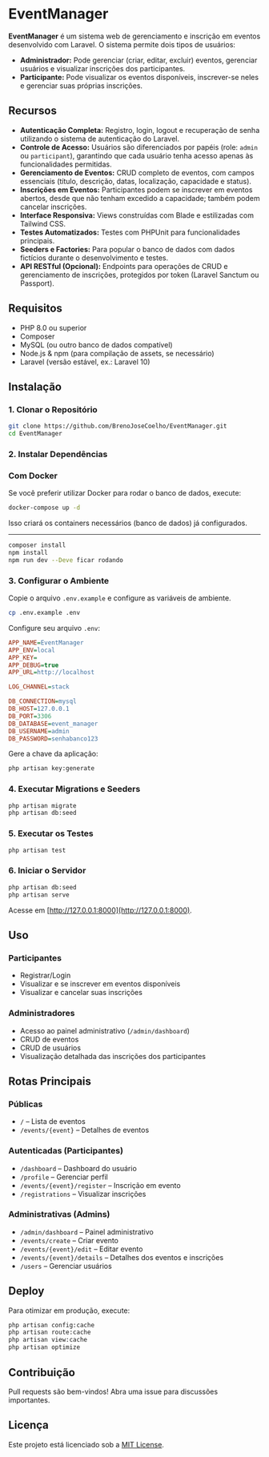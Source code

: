 # EventManager

**EventManager** é um sistema web de gerenciamento e inscrição em eventos desenvolvido com Laravel. O sistema permite dois tipos de usuários:

- **Administrador:** Pode gerenciar (criar, editar, excluir) eventos, gerenciar usuários e visualizar inscrições dos participantes.
- **Participante:** Pode visualizar os eventos disponíveis, inscrever-se neles e gerenciar suas próprias inscrições.

## Recursos

- **Autenticação Completa:** Registro, login, logout e recuperação de senha utilizando o sistema de autenticação do Laravel.
- **Controle de Acesso:** Usuários são diferenciados por papéis (role: `admin` ou `participant`), garantindo que cada usuário tenha acesso apenas às funcionalidades permitidas.
- **Gerenciamento de Eventos:** CRUD completo de eventos, com campos essenciais (título, descrição, datas, localização, capacidade e status).
- **Inscrições em Eventos:** Participantes podem se inscrever em eventos abertos, desde que não tenham excedido a capacidade; também podem cancelar inscrições.
- **Interface Responsiva:** Views construídas com Blade e estilizadas com Tailwind CSS.
- **Testes Automatizados:** Testes com PHPUnit para funcionalidades principais.
- **Seeders e Factories:** Para popular o banco de dados com dados fictícios durante o desenvolvimento e testes.
- **API RESTful (Opcional):** Endpoints para operações de CRUD e gerenciamento de inscrições, protegidos por token (Laravel Sanctum ou Passport).

## Requisitos

- PHP 8.0 ou superior
- Composer
- MySQL (ou outro banco de dados compatível)
- Node.js & npm (para compilação de assets, se necessário)
- Laravel (versão estável, ex.: Laravel 10)

## Instalação

### 1. Clonar o Repositório

```bash
git clone https://github.com/BrenoJoseCoelho/EventManager.git
cd EventManager
```

### 2. Instalar Dependências

### Com Docker

Se você preferir utilizar Docker para rodar o banco de dados, execute:

```bash
docker-compose up -d
```

Isso criará os containers necessários (banco de dados) já configurados.

---

```bash
composer install
npm install
npm run dev --Deve ficar rodando
```

### 3. Configurar o Ambiente

Copie o arquivo `.env.example` e configure as variáveis de ambiente.

```bash
cp .env.example .env
```

Configure seu arquivo `.env`:

```ini
APP_NAME=EventManager
APP_ENV=local
APP_KEY=
APP_DEBUG=true
APP_URL=http://localhost

LOG_CHANNEL=stack

DB_CONNECTION=mysql
DB_HOST=127.0.0.1
DB_PORT=3306
DB_DATABASE=event_manager
DB_USERNAME=admin
DB_PASSWORD=senhabanco123
```

Gere a chave da aplicação:

```bash
php artisan key:generate
```

### 4. Executar Migrations e Seeders

```bash
php artisan migrate
php artisan db:seed
```

### 5. Executar os Testes

```bash
php artisan test
```

### 6. Iniciar o Servidor

```bash
php artisan db:seed
php artisan serve
```

Acesse em [http://127.0.0.1:8000](http://127.0.0.1:8000).

## Uso

### Participantes

- Registrar/Login
- Visualizar e se inscrever em eventos disponíveis
- Visualizar e cancelar suas inscrições

### Administradores

- Acesso ao painel administrativo (`/admin/dashboard`)
- CRUD de eventos
- CRUD de usuários
- Visualização detalhada das inscrições dos participantes

## Rotas Principais

### Públicas

- `/` – Lista de eventos
- `/events/{event}` – Detalhes de eventos

### Autenticadas (Participantes)

- `/dashboard` – Dashboard do usuário
- `/profile` – Gerenciar perfil
- `/events/{event}/register` – Inscrição em evento
- `/registrations` – Visualizar inscrições

### Administrativas (Admins)

- `/admin/dashboard` – Painel administrativo
- `/events/create` – Criar evento
- `/events/{event}/edit` – Editar evento
- `/events/{event}/details` – Detalhes dos eventos e inscrições
- `/users` – Gerenciar usuários

## Deploy

Para otimizar em produção, execute:

```bash
php artisan config:cache
php artisan route:cache
php artisan view:cache
php artisan optimize
```

## Contribuição

Pull requests são bem-vindos! Abra uma issue para discussões importantes.

## Licença

Este projeto está licenciado sob a [MIT License](LICENSE).
